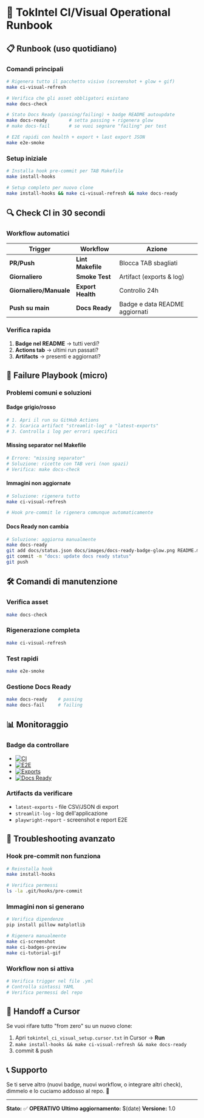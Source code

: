 # 🚀 TokIntel CI/Visual Operational Runbook

## 📋 Runbook (uso quotidiano)

### Comandi principali

```bash
# Rigenera tutto il pacchetto visivo (screenshot + glow + gif)
make ci-visual-refresh

# Verifica che gli asset obbligatori esistano
make docs-check

# Stato Docs Ready (passing/failing) + badge README autoupdate
make docs-ready        # setta passing + rigenera glow
# make docs-fail       # se vuoi segnare "failing" per test

# E2E rapidi con health + export + last export JSON
make e2e-smoke
```

### Setup iniziale

```bash
# Installa hook pre-commit per TAB Makefile
make install-hooks

# Setup completo per nuovo clone
make install-hooks && make ci-visual-refresh && make docs-ready
```

## 🔍 Check CI in 30 secondi

### Workflow automatici

| Trigger | Workflow | Azione |
|---------|----------|---------|
| **PR/Push** | **Lint Makefile** | Blocca TAB sbagliati |
| **Giornaliero** | **Smoke Test** | Artifact (exports & log) |
| **Giornaliero/Manuale** | **Export Health** | Controllo 24h |
| **Push su main** | **Docs Ready** | Badge e data README aggiornati |

### Verifica rapida

1. **Badge nel README** → tutti verdi?
2. **Actions tab** → ultimi run passati?
3. **Artifacts** → presenti e aggiornati?

## 🚨 Failure Playbook (micro)

### Problemi comuni e soluzioni

#### Badge grigio/rosso
```bash
# 1. Apri il run su GitHub Actions
# 2. Scarica artifact "streamlit-log" o "latest-exports"
# 3. Controlla i log per errori specifici
```

#### Missing separator nel Makefile
```bash
# Errore: "missing separator" 
# Soluzione: ricette con TAB veri (non spazi)
# Verifica: make docs-check
```

#### Immagini non aggiornate
```bash
# Soluzione: rigenera tutto
make ci-visual-refresh

# Hook pre-commit le rigenera comunque automaticamente
```

#### Docs Ready non cambia
```bash
# Soluzione: aggiorna manualmente
make docs-ready
git add docs/status.json docs/images/docs-ready-badge-glow.png README.md
git commit -m "docs: update docs ready status"
git push
```

## 🛠️ Comandi di manutenzione

### Verifica asset
```bash
make docs-check
```

### Rigenerazione completa
```bash
make ci-visual-refresh
```

### Test rapidi
```bash
make e2e-smoke
```

### Gestione Docs Ready
```bash
make docs-ready    # passing
make docs-fail     # failing
```

## 📊 Monitoraggio

### Badge da controllare
- [![CI](https://github.com/papemat/TokIntel/actions/workflows/ci.yml/badge.svg)](https://github.com/papemat/TokIntel/actions/workflows/ci.yml)
- [![E2E](https://github.com/papemat/TokIntel/actions/workflows/sprint3-e2e.yml/badge.svg)](https://github.com/papemat/TokIntel/actions/workflows/sprint3-e2e.yml)
- [![Exports](https://github.com/papemat/TokIntel/actions/workflows/export-health.yml/badge.svg)](https://github.com/papemat/TokIntel/actions/workflows/export-health.yml)
- [![Docs Ready](https://img.shields.io/badge/docs-ready-passing-brightgreen)](docs/status.json)

### Artifacts da verificare
- `latest-exports` - file CSV/JSON di export
- `streamlit-log` - log dell'applicazione
- `playwright-report` - screenshot e report E2E

## 🔧 Troubleshooting avanzato

### Hook pre-commit non funziona
```bash
# Reinstalla hook
make install-hooks

# Verifica permessi
ls -la .git/hooks/pre-commit
```

### Immagini non si generano
```bash
# Verifica dipendenze
pip install pillow matplotlib

# Rigenera manualmente
make ci-screenshot
make ci-badges-preview
make ci-tutorial-gif
```

### Workflow non si attiva
```bash
# Verifica trigger nel file .yml
# Controlla sintassi YAML
# Verifica permessi del repo
```

## 🎯 Handoff a Cursor

Se vuoi rifare tutto "from zero" su un nuovo clone:

1. Apri `tokintel_ci_visual_setup.cursor.txt` in Cursor → **Run**
2. `make install-hooks && make ci-visual-refresh && make docs-ready`
3. commit & push

## 📞 Supporto

Se ti serve altro (nuovi badge, nuovi workflow, o integrare altri check), dimmelo e lo cuciamo addosso al repo. 🚀

---

**Stato:** ✅ **OPERATIVO**
**Ultimo aggiornamento:** $(date)
**Versione:** 1.0
